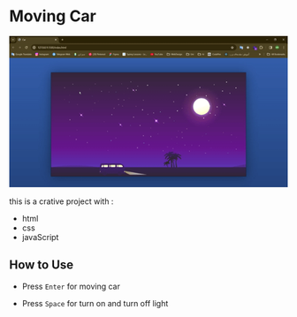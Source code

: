 # Moving Car


![movong car](./Car-GoogleChrome2024-02-2309-45-48-ezgif.com-video-to-gif-converter.gif)



this is a crative project with :
 - html
 - css 
 - javaScript


## How to Use

  - Press  ` Enter `  for moving car 


  - Press `Space` for turn on and turn off light

